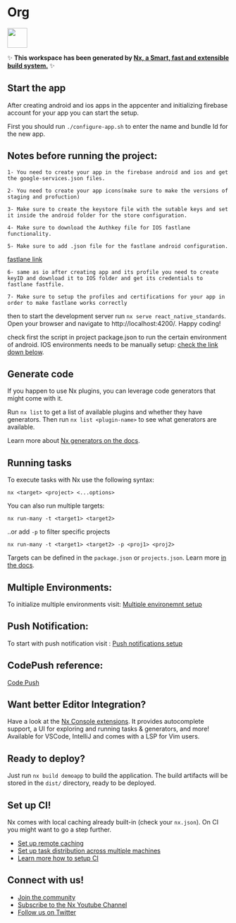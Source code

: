 # Org

<a alt="Nx logo" href="https://nx.dev" target="_blank" rel="noreferrer"><img src="https://raw.githubusercontent.com/nrwl/nx/master/images/nx-logo.png" width="45"></a>

✨ **This workspace has been generated by [Nx, a Smart, fast and extensible build system.](https://nx.dev)** ✨

## Start the app

After creating android and ios apps in the appcenter and initializing firebase account for your app you can start the setup.

First you should run `./configure-app.sh` to enter the name and bundle Id for the new app.

## Notes before running the project:

```
1- You need to create your app in the firebase android and ios and get the google-services.json files.
```

```
2- You need to create your app icons(make sure to make the versions of staging and profuction)
```

```
3- Make sure to create the keystore file with the sutable keys and set it inside the android folder for the store configuration.
```

```
4- Make sure to download the Authkey file for IOS fastlane functionality.
```

```
5- Make sure to add .json file for the fastlane android configuration.
```

[fastlane link](https://docs.fastlane.tools/actions/supply/#setup)

```
6- same as io after creating app and its profile you need to create keyID and download it to IOS folder and get its credentials to fastlane fastfile.
```
```
7- Make sure to setup the profiles and certifications for your app in order to make fastlane works correctly
```

then to start the development server run `nx serve react_native_standards`. Open your browser and navigate to http://localhost:4200/. Happy coding!

check first the script in project package.json to run the certain environment of android.
IOS environments needs to be manually setup: [check the link down below](#multiple-environments).

## Generate code

If you happen to use Nx plugins, you can leverage code generators that might come with it.

Run `nx list` to get a list of available plugins and whether they have generators. Then run `nx list <plugin-name>` to see what generators are available.

Learn more about [Nx generators on the docs](https://nx.dev/plugin-features/use-code-generators).

## Running tasks

To execute tasks with Nx use the following syntax:

```
nx <target> <project> <...options>
```

You can also run multiple targets:

```
nx run-many -t <target1> <target2>
```

..or add `-p` to filter specific projects

```
nx run-many -t <target1> <target2> -p <proj1> <proj2>
```

Targets can be defined in the `package.json` or `projects.json`. Learn more [in the docs](https://nx.dev/core-features/run-tasks).

## Multiple Environments:

To initialize multiple environments visit: [Multiple environemnt setup](https://white-stork.atlassian.net/wiki/spaces/WSD/pages/1000046593/React+Native+Multiple+Environments+Setup)

## Push Notification:

To start with push notification visit : [Push notifications setup](https://white-stork.atlassian.net/wiki/spaces/WSD/pages/998899729/React+Native+Push+Notification+Firebase)

## CodePush reference:

[Code Push](https://medium.com/innovance-company-blog/usage-of-codepush-in-react-native-0887676ec7bf)

## Want better Editor Integration?

Have a look at the [Nx Console extensions](https://nx.dev/nx-console). It provides autocomplete support, a UI for exploring and running tasks & generators, and more! Available for VSCode, IntelliJ and comes with a LSP for Vim users.

## Ready to deploy?

Just run `nx build demoapp` to build the application. The build artifacts will be stored in the `dist/` directory, ready to be deployed.

## Set up CI!

Nx comes with local caching already built-in (check your `nx.json`). On CI you might want to go a step further.

- [Set up remote caching](https://nx.dev/core-features/share-your-cache)
- [Set up task distribution across multiple machines](https://nx.dev/nx-cloud/features/distribute-task-execution)
- [Learn more how to setup CI](https://nx.dev/recipes/ci)

## Connect with us!

- [Join the community](https://nx.dev/community)
- [Subscribe to the Nx Youtube Channel](https://www.youtube.com/@nxdevtools)
- [Follow us on Twitter](https://twitter.com/nxdevtools)
